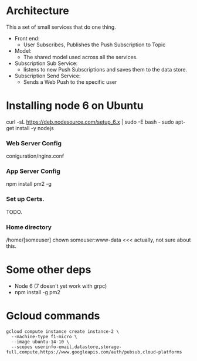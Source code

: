 Architecture
============

This a set of small services that do one thing.

* Front end:
  * User Subscribes, Publishes the Push Subscription to Topic
* Model:
  * The shared model used across all the services.
* Subscription Sub Service:
  * listens to new Push Subscriptions and saves them to the data store.
* Subscription Send Service:
  * Sends a Web Push to the specific user


Installing node 6 on Ubuntu
===========================

curl -sL https://deb.nodesource.com/setup_6.x | sudo -E bash -
sudo apt-get install -y nodejs

### Web Server Config

coniguration/nginx.conf

### App Server Config

npm install pm2 -g

### Set up Certs.

TODO.

### Home directory

/home/[someuser]
chown someuser:www-data   <<< actually, not sure about this.

Some other deps
===============

* Node 6 (7 doesn't yet work with grpc)
* npm install -g pm2

Gcloud commands
===============

```
gcloud compute instance create instance-2 \
  --machine-type f1-micro \
  --image ubuntu-14-10 \
  --scopes userinfo-email,datastore,storage-full,compute,https://www.googleapis.com/auth/pubsub,cloud-platforms
```
